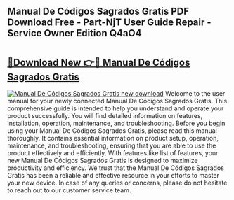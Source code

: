 ## Manual De Códigos Sagrados Gratis PDF Download Free - Part-NjT User Guide Repair - Service Owner Edition Q4aO4

# <h2><a href="http://cf1198.oget.top/?id=Manual+De+C%c3%b3digos+Sagrados+Gratis">🔗Download New 👉🔴 Manual De Códigos Sagrados Gratis</a></h2>

[![Manual De Códigos Sagrados Gratis new download](https://i.imgur.com/5g1atiW.png)](http://cf1198.oget.top/?id=Manual+De+C%c3%b3digos+Sagrados+Gratis)
Welcome to the user manual for your newly connected Manual De Códigos Sagrados Gratis. This comprehensive guide is intended to help you understand and operate your product successfully. You will find detailed information on features, installation, operation, maintenance, and troubleshooting. Before you begin using your Manual De Códigos Sagrados Gratis, please read this manual thoroughly. It contains essential information on product setup, operation, maintenance, and troubleshooting, ensuring that you are able to use the product effectively and efficiently. With features like list of features, your new Manual De Códigos Sagrados Gratis is designed to maximize productivity and efficiency. We trust that the Manual De Códigos Sagrados Gratis has been a reliable and effective resource in your efforts to master your new device. In case of any queries or concerns, please do not hesitate to reach out to our customer service team.

